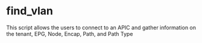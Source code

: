# find_vlan
This script allows the users to connect to an APIC and gather information on the tenant, EPG, Node, Encap, Path, and Path Type
